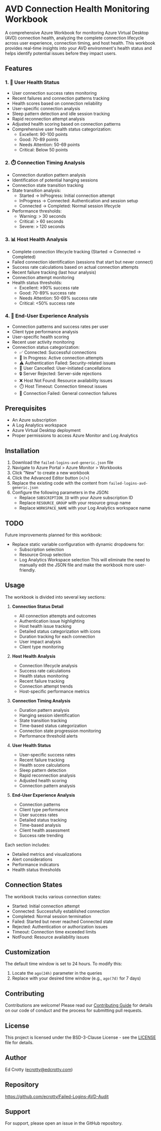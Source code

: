 # AVD Connection Health Monitoring Workbook

A comprehensive Azure Workbook for monitoring Azure Virtual Desktop (AVD) connection health, analyzing the complete connection lifecycle across user experience, connection timing, and host health. This workbook provides real-time insights into your AVD environment's health status and helps identify potential issues before they impact users.

## Features

### 1. 🏥 User Health Status
- User connection success rates monitoring
- Recent failures and connection patterns tracking
- Health scores based on connection reliability
- User-specific connection analysis
- Sleep pattern detection and idle session tracking
- Rapid reconnection attempt analysis
- Adjusted health scoring based on connection patterns
- Comprehensive user health status categorization:
  - Excellent: 90-100 points
  - Good: 70-89 points
  - Needs Attention: 50-69 points
  - Critical: Below 50 points

### 2. ⏱️ Connection Timing Analysis
- Connection duration pattern analysis
- Identification of potential hanging sessions
- Connection state transition tracking
- State transition analysis:
  - Started → InProgress: Initial connection attempt
  - InProgress → Connected: Authentication and session setup
  - Connected → Completed: Normal session lifecycle
- Performance thresholds:
  - Warning: > 30 seconds
  - Critical: > 60 seconds
  - Severe: > 120 seconds

### 3. 📊 Host Health Analysis
- Complete connection lifecycle tracking (Started → Connected → Completed)
- Failed connection identification (sessions that start but never connect)
- Success rate calculations based on actual connection attempts
- Recent failure tracking (last hour analysis)
- Connection attempt monitoring
- Health status thresholds:
  - Excellent: ≥90% success rate
  - Good: 70-89% success rate
  - Needs Attention: 50-69% success rate
  - Critical: <50% success rate

### 4. 👥 End-User Experience Analysis
- Connection patterns and success rates per user
- Client type performance analysis
- User-specific health scoring
- Recent user activity monitoring
- Connection status categorization:
  - ✅ Connected: Successful connections
  - 📡 In Progress: Active connection attempts
  - ⚠️ Authentication Failed: Security-related issues
  - 👤 User Cancelled: User-initiated cancellations
  - 🔒 Server Rejected: Server-side rejections
  - ❌ Host Not Found: Resource availability issues
  - ⏱️ Host Timeout: Connection timeout issues
  - 🏥 Connection Failed: General connection failures

## Prerequisites

- An Azure subscription
- A Log Analytics workspace
- Azure Virtual Desktop deployment
- Proper permissions to access Azure Monitor and Log Analytics

## Installation

1. Download the `failed-logins-avd-generic.json` file
2. Navigate to Azure Portal > Azure Monitor > Workbooks
3. Click "New" to create a new workbook
4. Click the Advanced Editor button (</>) 
5. Replace the existing code with the content from `failed-logins-avd-generic.json`
6. Configure the following parameters in the JSON:
   - Replace `SUBSCRIPTION_ID` with your Azure subscription ID
   - Replace `RESOURCE_GROUP` with your resource group name
   - Replace `WORKSPACE_NAME` with your Log Analytics workspace name

## TODO

Future improvements planned for this workbook:
- Replace static variable configuration with dynamic dropdowns for:
  - Subscription selection
  - Resource Group selection
  - Log Analytics Workspace selection
  This will eliminate the need to manually edit the JSON file and make the workbook more user-friendly.

## Usage

The workbook is divided into several key sections:

1. **Connection Status Detail**
   - All connection attempts and outcomes
   - Authentication issue highlighting
   - Host health issue tracking
   - Detailed status categorization with icons
   - Duration tracking for each connection
   - User impact analysis
   - Client type monitoring

2. **Host Health Analysis**
   - Connection lifecycle analysis
   - Success rate calculations
   - Health status monitoring
   - Recent failure tracking
   - Connection attempt trends
   - Host-specific performance metrics

3. **Connection Timing Analysis**
   - Duration pattern analysis
   - Hanging session identification
   - State transition tracking
   - Time-based status categorization
   - Connection state progression monitoring
   - Performance threshold alerts

4. **User Health Status**
   - User-specific success rates
   - Recent failure tracking
   - Health score calculations
   - Sleep pattern detection
   - Rapid reconnection analysis
   - Adjusted health scoring
   - Connection pattern analysis

5. **End-User Experience Analysis**
   - Connection patterns
   - Client type performance
   - User success rates
   - Detailed status tracking
   - Time-based analysis
   - Client health assessment
   - Success rate trending

Each section includes:
- Detailed metrics and visualizations
- Alert considerations
- Performance indicators
- Health status thresholds

## Connection States

The workbook tracks various connection states:
- Started: Initial connection attempt
- Connected: Successfully established connection
- Completed: Normal session termination
- Failed: Started but never reached Connected state
- Rejected: Authentication or authorization issues
- Timeout: Connection time exceeded limits
- NotFound: Resource availability issues

## Customization

The default time window is set to 24 hours. To modify this:
1. Locate the `ago(24h)` parameter in the queries
2. Replace with your desired time window (e.g., `ago(7d)` for 7 days)

## Contributing

Contributions are welcome! Please read our [Contributing Guide](CONTRIBUTING.md) for details on our code of conduct and the process for submitting pull requests.

## License

This project is licensed under the BSD-3-Clause License - see the [LICENSE](LICENSE) file for details.

## Author

Ed Crotty (ecrotty@edcrotty.com)

## Repository

https://github.com/ecrotty/Failed-Logins-AVD-Audit

## Support

For support, please open an issue in the GitHub repository.
